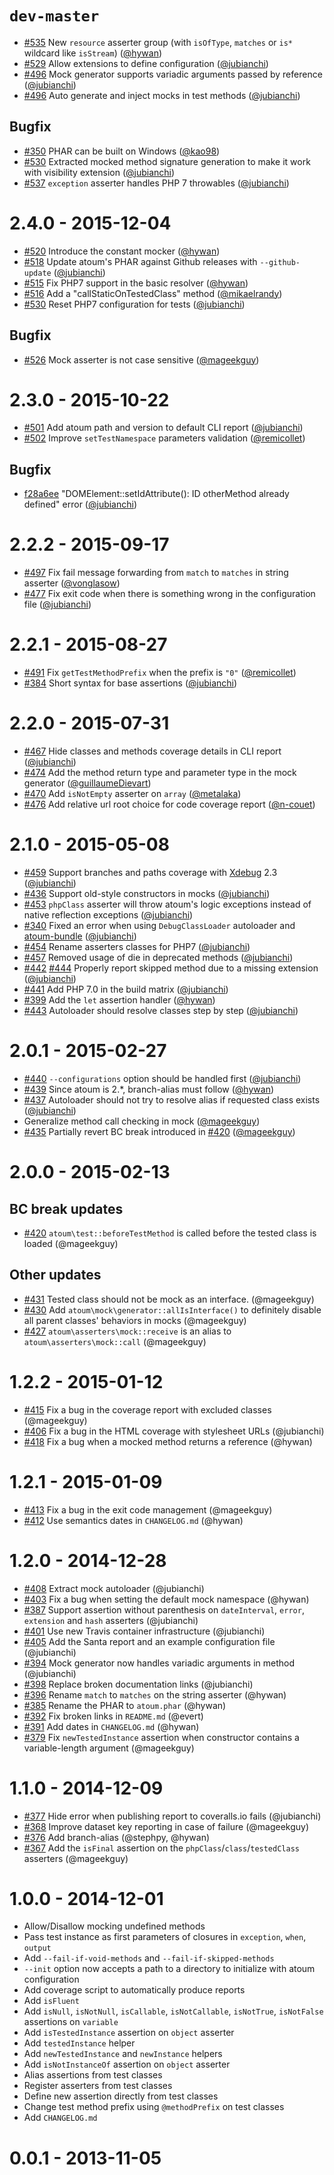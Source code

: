 # `dev-master`

* [#535](https://github.com/atoum/atoum/pull/535) New `resource` asserter group (with `isOfType`, `matches` or `is*` wildcard like `isStream`) ([@hywan])
* [#529](https://github.com/atoum/atoum/pull/529) Allow extensions to define configuration ([@jubianchi])
* [#496](https://github.com/atoum/atoum/pull/496) Mock generator supports variadic arguments passed by reference ([@jubianchi])
* [#496](https://github.com/atoum/atoum/pull/496) Auto generate and inject mocks in test methods ([@jubianchi])

## Bugfix

* [#350](https://github.com/atoum/atoum/pull/350) PHAR can be built on Windows ([@kao98])
* [#530](https://github.com/atoum/atoum/pull/530) Extracted mocked method signature generation to make it work with visibility extension ([@jubianchi])
* [#537](https://github.com/atoum/atoum/pull/537) `exception` asserter handles PHP 7 throwables ([@jubianchi])

# 2.4.0 - 2015-12-04

* [#520](https://github.com/atoum/atoum/pull/520) Introduce the constant mocker ([@hywan])
* [#518](https://github.com/atoum/atoum/pull/518) Update atoum's PHAR against Github releases with `--github-update` ([@jubianchi])
* [#515](https://github.com/atoum/atoum/pull/515) Fix PHP7 support in the basic resolver ([@hywan])
* [#516](https://github.com/atoum/atoum/pull/516) Add a "callStaticOnTestedClass" method ([@mikaelrandy])
* [#530](https://github.com/atoum/atoum/pull/530) Reset PHP7 configuration for tests ([@jubianchi])

## Bugfix

* [#526](https://github.com/atoum/atoum/pull/526) Mock asserter is not case sensitive ([@mageekguy])


# 2.3.0 - 2015-10-22

* [#501](https://github.com/atoum/atoum/pull/501) Add atoum path and version to default CLI report ([@jubianchi])
* [#502](https://github.com/atoum/atoum/pull/502) Improve `setTestNamespace` parameters validation ([@remicollet])

## Bugfix

* [f28a6ee](https://github.com/atoum/atoum/commit/f28a6eeb6de80ccea3619e228b7a16ddd03637fc) "DOMElement::setIdAttribute(): ID otherMethod already defined" error ([@jubianchi])

# 2.2.2 - 2015-09-17

* [#497](https://github.com/atoum/atoum/pull/497) Fix fail message forwarding from `match` to `matches` in string asserter ([@vonglasow])
* [#477](https://github.com/atoum/atoum/pull/477) Fix exit code when there is something wrong in the configuration file ([@jubianchi])

# 2.2.1 - 2015-08-27

* [#491](https://github.com/atoum/atoum/pull/491) Fix `getTestMethodPrefix` when the prefix is `"0"` ([@remicollet])
* [#384](https://github.com/atoum/atoum/pull/384) Short syntax for base assertions ([@jubianchi])

# 2.2.0 - 2015-07-31 

* [#467](https://github.com/atoum/atoum/pull/467) Hide classes and methods coverage details in CLI report ([@jubianchi])
* [#474](https://github.com/atoum/atoum/pull/474) Add the method return type and parameter type in the mock generator ([@guillaumeDievart])
* [#470](https://github.com/atoum/atoum/pull/470) Add `isNotEmpty` asserter on `array` ([@metalaka])
* [#476](https://github.com/atoum/atoum/pull/476) Add relative url root choice for code coverage report ([@n-couet])

# 2.1.0 - 2015-05-08 

* [#459](https://github.com/atoum/atoum/issues/459) Support branches and paths coverage with [Xdebug](http://xdebug.org/) 2.3 ([@jubianchi])
* [#436](https://github.com/atoum/atoum/issues/436) Support old-style constructors in mocks ([@jubianchi])
* [#453](https://github.com/atoum/atoum/issues/453) `phpClass` asserter will throw atoum's logic exceptions instead of native reflection exceptions ([@jubianchi])
* [#340](https://github.com/atoum/atoum/issues/340) Fixed an error when using `DebugClassLoader` autoloader and [atoum-bundle](https://github.com/atoum/AtoumBundle) ([@jubianchi])
* [#454](https://github.com/atoum/atoum/pull/454) Rename asserters classes for PHP7 ([@jubianchi])
* [#457](https://github.com/atoum/atoum/pull/457) Removed usage of die in deprecated methods ([@jubianchi])
* [#442](https://github.com/atoum/atoum/issues/442) [#444](https://github.com/atoum/atoum/pull/444) Properly report skipped method due to a missing extension ([@jubianchi])
* [#441](https://github.com/atoum/atoum/pull/441) Add PHP 7.0 in the build matrix ([@jubianchi])
* [#399](https://github.com/atoum/atoum/pull/399) Add the `let` assertion handler ([@hywan])
* [#443](https://github.com/atoum/atoum/pull/443) Autoloader should resolve classes step by step ([@jubianchi])

# 2.0.1 - 2015-02-27

* [#440](https://github.com/atoum/atoum/pull/440) `--configurations` option should be handled first ([@jubianchi])
* [#439](https://github.com/atoum/atoum/pull/439) Since atoum is 2.*, branch-alias must follow ([@hywan])
* [#437](https://github.com/atoum/atoum/pull/437) Autoloader should not try to resolve alias if requested class exists ([@jubianchi])
* Generalize method call checking in mock ([@mageekguy])
* [#435](https://github.com/atoum/atoum/pull/435) Partially revert BC break introduced in [#420](https://github.com/atoum/atoum/pull/420) ([@mageekguy])

# 2.0.0 - 2015-02-13

## BC break updates

* [#420](https://github.com/atoum/atoum/pull/420) `atoum\test::beforeTestMethod` is called before the tested class is loaded (@mageekguy)

## Other updates
* [#431](https://github.com/atoum/atoum/pull/431) Tested class should not be mock as an interface. (@mageekguy)
* [#430](https://github.com/atoum/atoum/pull/430) Add `atoum\mock\generator::allIsInterface()` to definitely disable all parent classes' behaviors in mocks (@mageekguy)
* [#427](https://github.com/atoum/atoum/pull/427) `atoum\asserters\mock::receive` is an alias to `atoum\asserters\mock::call` (@mageekguy)


# 1.2.2 - 2015-01-12

* [#415](https://github.com/atoum/atoum/pull/415) Fix a bug in the coverage report with excluded classes (@mageekguy)
* [#406](https://github.com/atoum/atoum/pull/406) Fix a bug in the HTML coverage with stylesheet URLs (@jubianchi)
* [#418](https://github.com/atoum/atoum/pull/418) Fix a bug when a mocked method returns a reference (@hywan)

# 1.2.1 - 2015-01-09

* [#413](https://github.com/atoum/atoum/pull/413) Fix a bug in the exit code management (@mageekguy)
* [#412](https://github.com/atoum/atoum/pull/412) Use semantics dates in `CHANGELOG.md` (@hywan)

# 1.2.0 - 2014-12-28

* [#408](https://github.com/atoum/atoum/pull/408) Extract mock autoloader (@jubianchi)
* [#403](https://github.com/atoum/atoum/pull/403) Fix a bug when setting the default mock namespace (@hywan)
* [#387](https://github.com/atoum/atoum/pull/387) Support assertion without parenthesis on `dateInterval`, `error`, `extension` and `hash` asserters (@jubianchi)
* [#401](https://github.com/atoum/atoum/pull/401) Use new Travis container infrastructure (@jubianchi)
* [#405](https://github.com/atoum/atoum/pull/405) Add the Santa report and an example configuration file (@jubianchi)
* [#394](https://github.com/atoum/atoum/pull/394) Mock generator now handles variadic arguments in method (@jubianchi)
* [#398](https://github.com/atoum/atoum/pull/398) Replace broken documentation links (@jubianchi)
* [#396](https://github.com/atoum/atoum/pull/396) Rename `match` to `matches` on the string asserter (@hywan)
* [#385](https://github.com/atoum/atoum/pull/385) Rename the PHAR to `atoum.phar` (@hywan)
* [#392](https://github.com/atoum/atoum/pull/392) Fix broken links in `README.md` (@evert)
* [#391](https://github.com/atoum/atoum/pull/391) Add dates in `CHANGELOG.md` (@hywan)
* [#379](https://github.com/atoum/atoum/pull/379) Fix `newTestedInstance` assertion when constructor contains a variable-length argument (@mageekguy)

# 1.1.0 - 2014-12-09

* [#377](https://github.com/atoum/atoum/pull/377) Hide error when publishing report to coveralls.io fails (@jubianchi)
* [#368](https://github.com/atoum/atoum/pull/368) Improve dataset key reporting in case of failure (@mageekguy)
* [#376](https://github.com/atoum/atoum/pull/376) Add branch-alias (@stephpy, @hywan)
* [#367](https://github.com/atoum/atoum/pull/367) Add the `isFinal` assertion on the `phpClass`/`class`/`testedClass` asserters (@mageekguy)

# 1.0.0 - 2014-12-01

* Allow/Disallow mocking undefined methods
* Pass test instance as first parameters of closures in `exception`, `when`, `output`
* Add `--fail-if-void-methods` and `--fail-if-skipped-methods`
* `--init` option now accepts a path to a directory to initialize with atoum configuration
* Add coverage script to automatically produce reports
* Add `isFluent`
* Add `isNull`, `isNotNull`, `isCallable`, `isNotCallable`, `isNotTrue`, `isNotFalse` assertions on `variable`
* Add `isTestedInstance` assertion on `object` asserter
* Add `testedInstance` helper
* Add `newTestedInstance` and `newInstance` helpers
* Add `isNotInstanceOf` assertion on `object` asserter
* Alias assertions from test classes
* Register asserters from test classes
* Define new assertion directly from test classes
* Change test method prefix using `@methodPrefix` on test classes
* Add `CHANGELOG.md`

# 0.0.1 - 2013-11-05

[@mageekguy]: https://github.com/mageekguy
[@jubianchi]: https://github.com/jubianchi
[@hywan]: https://github.com/hywan
[@metalaka]: https://github.com/metalaka
[@GuillaumeDievart]: https://github.com/GuillaumeDievart
[@n-couet]: https://github.com/n-couet
[@remicollet]: https://github.com/remicollet
[@vonglasow]: https://github.com/vonglasow
[@mikaelrandy]: https://github.com/mikaelrandy
[@kao98]: https://github.com/kao98
